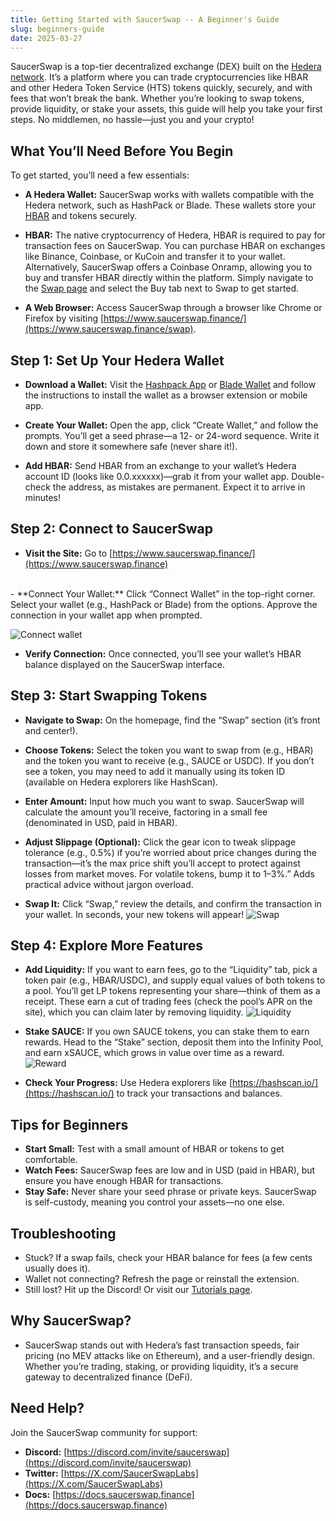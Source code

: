```yaml
---
title: Getting Started with SaucerSwap -- A Beginner's Guide
slug: beginners-guide
date: 2025-03-27
---
```

SaucerSwap is a top-tier decentralized exchange (DEX) built on the [Hedera network](https://hedera.com/). It’s a platform where you can trade cryptocurrencies like HBAR and other Hedera Token Service (HTS) tokens quickly, securely, and with fees that won’t break the bank. Whether you’re looking to swap tokens, provide liquidity, or stake your assets,  this guide will help you take your first steps. No middlemen, no hassle—just you and your crypto!
<!-- truncate -->
## What You’ll Need Before You Begin
To get started, you’ll need a few essentials:
 
- **A Hedera Wallet:** SaucerSwap works with wallets compatible with the Hedera network, such as HashPack or Blade. These wallets store your [HBAR](https://hedera.com/hbar) and tokens securely.
 
- **HBAR:** The native cryptocurrency of Hedera, HBAR is required to pay for transaction fees on SaucerSwap. You can purchase HBAR on exchanges like Binance, Coinbase, or KuCoin and transfer it to your wallet.
Alternatively, SaucerSwap offers a Coinbase Onramp, allowing you to buy and transfer HBAR directly within the platform. Simply navigate to the [Swap page](https://www.saucerswap.finance/swap) and select the Buy tab next to Swap to get started.
 
- **A Web Browser:** Access SaucerSwap through a browser like Chrome or Firefox by visiting [https://www.saucerswap.finance/](https://www.saucerswap.finance/swap).

## Step 1: Set Up Your Hedera Wallet
- **Download a Wallet:** Visit the [Hashpack App](https://hashpack.app) or [Blade Wallet](https://bladewallet.io) and follow the instructions to install the wallet as a browser extension or mobile app.
 
- **Create Your Wallet:** Open the app, click “Create Wallet,” and follow the prompts. You’ll get a seed phrase—a 12- or 24-word sequence. Write it down and store it somewhere safe (never share it!).
 
- **Add HBAR:** Send HBAR from an exchange to your wallet’s Hedera account ID (looks like 0.0.xxxxxx)—grab it from your wallet app. Double-check the address, as mistakes are permanent. Expect it to arrive in minutes!

## Step 2: Connect to SaucerSwap
- **Visit the Site:** Go to [https://www.saucerswap.finance/](https://www.saucerswap.finance)
<br>
- **Connect Your Wallet:** Click “Connect Wallet” in the top-right corner. Select your wallet (e.g., HashPack or Blade) from the options. Approve the connection in your wallet app when prompted.

![Connect wallet](/img/image1.jpg)
- **Verify Connection:** Once connected, you’ll see your wallet’s HBAR balance displayed on the SaucerSwap interface.

## Step 3: Start Swapping Tokens
- **Navigate to Swap:** On the homepage, find the “Swap” section (it’s front and center!).
 
- **Choose Tokens:** Select the token you want to swap from (e.g., HBAR) and the token you want to receive (e.g., SAUCE or USDC). If you don’t see a token, you may need to add it manually using its token ID (available on Hedera explorers like HashScan).
 
- **Enter Amount:** Input how much you want to swap. SaucerSwap will calculate the amount you’ll receive, factoring in a small fee (denominated in USD, paid in HBAR).
 
- **Adjust Slippage (Optional):** Click the gear icon to tweak slippage tolerance (e.g., 0.5%) if you’re worried about price changes during the transaction—it’s the max price shift you’ll accept to protect against losses from market moves. For volatile tokens, bump it to 1–3%.” Adds practical advice without jargon overload.
 
- **Swap It:** Click “Swap,” review the details, and confirm the transaction in your wallet. In seconds, your new tokens will appear!
![Swap](/img/image2.jpg)

## Step 4: Explore More Features
- **Add Liquidity:** If you want to earn fees, go to the “Liquidity” tab, pick a token pair (e.g., HBAR/USDC), and supply equal values of both tokens to a pool. You’ll get LP tokens representing your share—think of them as a receipt. These earn a cut of trading fees (check the pool’s APR on the site), which you can claim later by removing liquidity.
![Liquidity](/img/image3.jpg)

- **Stake SAUCE:** If you own SAUCE tokens, you can stake them to earn rewards. Head to the “Stake” section, deposit them into the Infinity Pool, and earn xSAUCE, which grows in value over time as a reward.
![Reward](/img/image4.jpg)
- **Check Your Progress:** Use Hedera explorers like [https://hashscan.io/](https://hashscan.io/) to track your transactions and balances.

## Tips for Beginners
- **Start Small:** Test with a small amount of HBAR or tokens to get comfortable.
- **Watch Fees:** SaucerSwap fees are low and in USD (paid in HBAR), but ensure you have enough HBAR for transactions.
- **Stay Safe:** Never share your seed phrase or private keys. SaucerSwap is self-custody, meaning you control your assets—no one else.

## Troubleshooting
- Stuck? If a swap fails, check your HBAR balance for fees (a few cents usually does it).
- Wallet not connecting? Refresh the page or reinstall the extension.
- Still lost? Hit up the Discord! Or visit our [Tutorials page](https://docs.saucerswap.finance/get-started/saucerswap-tutorials).

## Why SaucerSwap?
- SaucerSwap stands out with Hedera’s fast transaction speeds, fair pricing (no MEV attacks like on Ethereum), and a user-friendly design. Whether you’re trading, staking, or providing liquidity, it’s a secure gateway to decentralized finance (DeFi).

## Need Help?
Join the SaucerSwap community for support:
- **Discord:** [https://discord.com/invite/saucerswap](https://discord.com/invite/saucerswap)
- **Twitter:** [https://X.com/SaucerSwapLabs](https://X.com/SaucerSwapLabs)
- **Docs:** [https://docs.saucerswap.finance](https://docs.saucerswap.finance)

